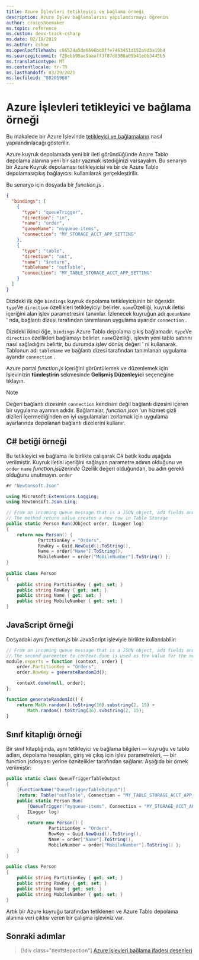 ```yaml
---
title: Azure İşlevleri tetikleyici ve bağlama örneği
description: Azure Işlev bağlamalarını yapılandırmayı öğrenin
author: craigshoemaker
ms.topic: reference
ms.custom: devx-track-csharp
ms.date: 02/18/2019
ms.author: cshoe
ms.openlocfilehash: c95524a5de6696bd0ffe7463451d152a9d3a19b4
ms.sourcegitcommit: f28ebb95ae9aaaff3f87d8388a09b41e0b3445b5
ms.translationtype: MT
ms.contentlocale: tr-TR
ms.lasthandoff: 03/29/2021
ms.locfileid: "88205968"
---
```

# <a name="azure-functions-trigger-and-binding-example"></a>Azure İşlevleri tetikleyici ve bağlama örneği

Bu makalede bir Azure Işlevinde [tetikleyici ve bağlamaların](./functions-triggers-bindings.md) nasıl yapılandırılacağı gösterilir.

Azure kuyruk depolamada yeni bir ileti göründüğünde Azure Tablo depolama alanına yeni bir satır yazmak istediğinizi varsayalım. Bu senaryo bir Azure Kuyruk depolaması tetikleyicisi ve bir de Azure Tablo depolamasıçıkış bağlayıcısı kullanılarak gerçekleştirilir. 

Bu senaryo için dosyada bir *function.js* . 

```json
{
  "bindings": [
    {
      "type": "queueTrigger",
      "direction": "in",
      "name": "order",
      "queueName": "myqueue-items",
      "connection": "MY_STORAGE_ACCT_APP_SETTING"
    },
    {
      "type": "table",
      "direction": "out",
      "name": "$return",
      "tableName": "outTable",
      "connection": "MY_TABLE_STORAGE_ACCT_APP_SETTING"
    }
  ]
}
```

Dizideki ilk öğe `bindings` kuyruk depolama tetikleyicisinin bir öğesidir. `type`Ve `direction` özellikleri tetikleyiciyi belirler. `name`Özelliği, kuyruk iletisi içeriğini alan işlev parametresini tanımlar. İzlenecek kuyruğun adı `queueName` ' nda, bağlantı dizesi tarafından tanımlanan uygulama ayarıdır `connection` .

Dizideki ikinci öğe, `bindings` Azure Tablo depolama çıkış bağlamadır. `type`Ve `direction` özellikleri bağlamayı belirler. `name`Özelliği, işlevin yeni tablo satırını nasıl sağladığını belirtir, bu durumda işlev dönüş değeri ' ni kullanarak. Tablonun adı `tableName` ve bağlantı dizesi tarafından tanımlanan uygulama ayarıdır `connection` .

Azure portal *function.js* içeriğini görüntülemek ve düzenlemek için Işlevinizin **tümleştirin** sekmesinde **Gelişmiş Düzenleyici** seçeneğine tıklayın.

> [!NOTE]
> Değeri bağlantı dizesinin `connection` kendisini değil bağlantı dizesini içeren bir uygulama ayarının adıdır. Bağlamalar, *function.json* 'un hizmet gizli dizileri içermediğinden en iyi uygulamaları zorlamak için uygulama ayarlarında depolanan bağlantı dizelerini kullanır.

## <a name="c-script-example"></a>C# betiği örneği

Bu tetikleyici ve bağlama ile birlikte çalışarak C# betik kodu aşağıda verilmiştir. Kuyruk iletisi içeriğini sağlayan parametre adının olduğunu ve `order` `name` *function.jsüzerinde* Özellik değeri olduğundan, bu adın gerekli olduğunu unutmayın. `order` 

```cs
#r "Newtonsoft.Json"

using Microsoft.Extensions.Logging;
using Newtonsoft.Json.Linq;

// From an incoming queue message that is a JSON object, add fields and write to Table storage
// The method return value creates a new row in Table Storage
public static Person Run(JObject order, ILogger log)
{
    return new Person() { 
            PartitionKey = "Orders", 
            RowKey = Guid.NewGuid().ToString(),  
            Name = order["Name"].ToString(),
            MobileNumber = order["MobileNumber"].ToString() };  
}
 
public class Person
{
    public string PartitionKey { get; set; }
    public string RowKey { get; set; }
    public string Name { get; set; }
    public string MobileNumber { get; set; }
}
```

## <a name="javascript-example"></a>JavaScript örneği

Dosyadaki aynı *function.js* bir JavaScript işleviyle birlikte kullanılabilir:

```javascript
// From an incoming queue message that is a JSON object, add fields and write to Table Storage
// The second parameter to context.done is used as the value for the new row
module.exports = function (context, order) {
    order.PartitionKey = "Orders";
    order.RowKey = generateRandomId(); 

    context.done(null, order);
};

function generateRandomId() {
    return Math.random().toString(36).substring(2, 15) +
        Math.random().toString(36).substring(2, 15);
}
```

## <a name="class-library-example"></a>Sınıf kitaplığı örneği

Bir sınıf kitaplığında, aynı tetikleyici ve bağlama bilgileri &mdash; kuyruğu ve tablo adları, depolama hesapları, giriş ve çıkış için işlev parametreleri, &mdash; bir function.jsdosyası yerine öznitelikler tarafından sağlanır. Aşağıda bir örnek verilmiştir:

```csharp
public static class QueueTriggerTableOutput
{
    [FunctionName("QueueTriggerTableOutput")]
    [return: Table("outTable", Connection = "MY_TABLE_STORAGE_ACCT_APP_SETTING")]
    public static Person Run(
        [QueueTrigger("myqueue-items", Connection = "MY_STORAGE_ACCT_APP_SETTING")]JObject order,
        ILogger log)
    {
        return new Person() {
                PartitionKey = "Orders",
                RowKey = Guid.NewGuid().ToString(),
                Name = order["Name"].ToString(),
                MobileNumber = order["MobileNumber"].ToString() };
    }
}

public class Person
{
    public string PartitionKey { get; set; }
    public string RowKey { get; set; }
    public string Name { get; set; }
    public string MobileNumber { get; set; }
}
```

Artık bir Azure kuyruğu tarafından tetiklenen ve Azure Tablo depolama alanına veri çıktısı veren bir çalışma işleviniz var.

## <a name="next-steps"></a>Sonraki adımlar

> [!div class="nextstepaction"]
> [Azure Işlevleri bağlama ifadesi desenleri](./functions-bindings-expressions-patterns.md)
